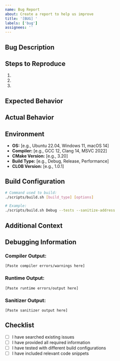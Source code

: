```yaml
---
name: Bug Report
about: Create a report to help us improve
title: '[BUG] '
labels: ['bug']
assignees: ''
---
```


## Bug Description
<!-- A clear and concise description of what the bug is -->

## Steps to Reproduce
1. 
2. 
3. 

## Expected Behavior
<!-- What you expected to happen -->

## Actual Behavior
<!-- What actually happened -->

## Environment

- **OS:** [e.g., Ubuntu 22.04, Windows 11, macOS 14]
- **Compiler:** [e.g., GCC 12, Clang 14, MSVC 2022]
- **CMake Version:** [e.g., 3.20]
- **Build Type:** [e.g., Debug, Release, Performance]
- **CLOB Version:** [e.g., 1.0.1]

## Build Configuration
```bash
# Command used to build:
./scripts/build.sh [build_type] [options]

# Example:
./scripts/build.sh Debug --tests --sanitize-address
```

## Additional Context
<!-- Any other context about the problem -->

## Debugging Information
<!-- If applicable, add debugging output -->

### **Compiler Output:**

```
[Paste compiler errors/warnings here]
```

### **Runtime Output:**

```
[Paste runtime errors/output here]
```

### **Sanitizer Output:**

```
[Paste sanitizer output here]
```

## Checklist

- [ ] I have searched existing issues
- [ ] I have provided all required information
- [ ] I have tested with different build configurations
- [ ] I have included relevant code snippets 